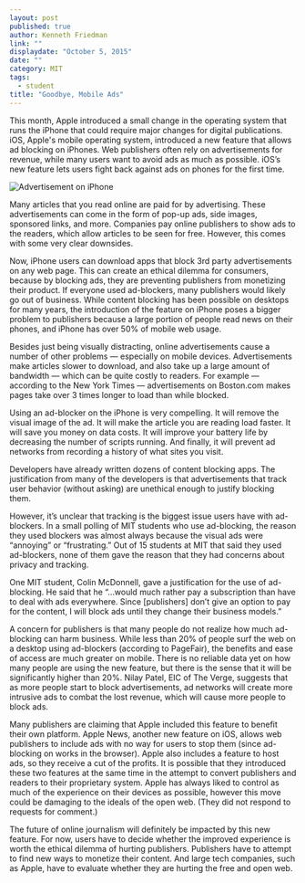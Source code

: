 ```yaml
---
layout: post
published: true
author: Kenneth Friedman
link: ""
displaydate: "October 5, 2015"
date: ""
category: MIT
tags: 
  - student
title: "Goodbye, Mobile Ads"
---
```



This month, Apple introduced a small change in the operating system that runs the iPhone that could require major changes for digital publications. iOS, Apple's mobile operating system, introduced a new feature that allows ad blocking on iPhones. Web publishers often rely on advertisements for revenue, while many users want to avoid ads as much as possible. iOS’s new feature lets users fight back against ads on phones for the first time.

![Advertisement on iPhone](http://i.imgur.com/VreL2Nt.jpg)

Many articles that you read online are paid for by advertising. These advertisements can come in the form of pop-up ads, side images, sponsored links, and more. Companies pay online publishers to show ads to the readers, which allow articles to be seen for free. However, this comes with some very clear downsides.

Now, iPhone users can download apps that block 3rd party advertisements on any web page. This can create an ethical dilemma for consumers, because by blocking ads, they are preventing publishers from monetizing their product. If everyone used ad-blockers, many publishers would likely go out of business. While content blocking has been possible on desktops for many years, the introduction of the feature on iPhone poses a bigger problem to publishers because a large portion of people read news on their phones, and iPhone has over 50% of mobile web usage.

Besides just being visually distracting, online advertisements cause a number of other problems — especially on mobile devices. Advertisements make articles slower to download, and also take up a large amount of bandwidth — which can be quite costly to readers. For example — according to the New York Times — advertisements on Boston.com makes pages take over 3 times longer to load than while blocked.

Using an ad-blocker on the iPhone is very compelling. It will remove the visual image of the ad. It will make the article you are reading load faster. It will save you money on data costs. It will improve your battery life by decreasing the number of scripts running. And finally, it will prevent ad networks from recording a history of what sites you visit.

Developers have already written dozens of content blocking apps. The justification from many of the developers is that advertisements that track user behavior (without asking) are unethical enough to justify blocking them.

However, it’s unclear that tracking is the biggest issue users have with ad-blockers. In a small polling of MIT students who use ad-blocking, the reason they used blockers was almost always because the visual ads were “annoying” or “frustrating.” Out of 15 students at MIT that said they used ad-blockers, none of them gave the reason that they had concerns about privacy and tracking.

One MIT student, Colin McDonnell, gave a justification for the use of ad-blocking. He said that he “…would much rather pay a subscription than have to deal with ads everywhere. Since [publishers] don’t give an option to pay for the content, I will block ads until they change their business models.”

A concern for publishers is that many people do not realize how much ad-blocking can harm business. While less than 20% of people surf the web on a desktop using ad-blockers (according to PageFair), the benefits and ease of access are much greater on mobile. There is no reliable data yet on how many people are using the new feature, but there is the sense that it will be significantly higher than 20%. Nilay Patel, EIC of The Verge, suggests that as more people start to block advertisements, ad networks will create more intrusive ads to combat the lost revenue, which will cause more people to block ads.

Many publishers are claiming that Apple included this feature to benefit their own platform. Apple News, another new feature on iOS, allows web publishers to include ads with no way for users to stop them (since ad-blocking on works in the browser). Apple also includes a feature to host ads, so they receive a cut of the profits. It is possible that they introduced these two features at the same time in the attempt to convert publishers and readers to their proprietary system. Apple has always liked to control as much of the experience on their devices as possible, however this move could be damaging to the ideals of the open web. (They did not respond to requests for comment.)

The future of online journalism will definitely be impacted by this new feature. For now, users have to decide whether the improved experience is worth the ethical dilemma of hurting publishers. Publishers have to attempt to find new ways to monetize their content. And large tech companies, such as Apple, have to evaluate whether they are hurting the free and open web.
